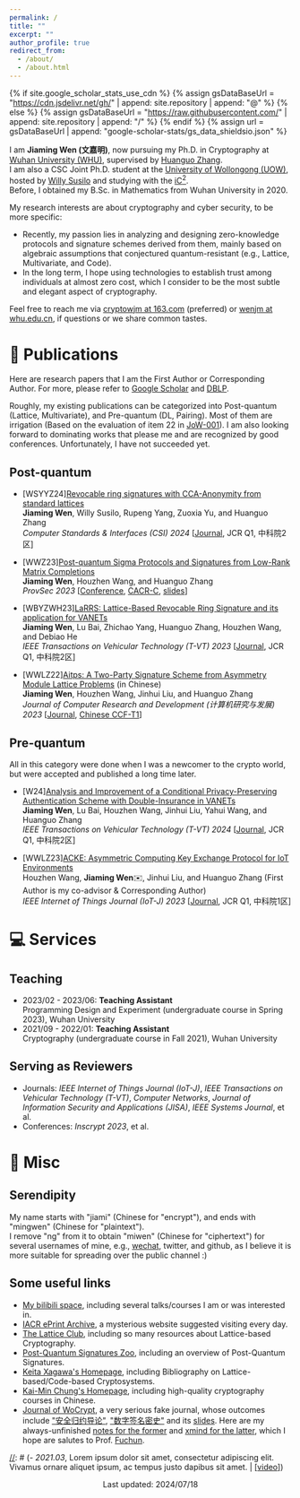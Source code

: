 ```yaml
---
permalink: /
title: ""
excerpt: ""
author_profile: true
redirect_from: 
  - /about/
  - /about.html
---
```


{% if site.google_scholar_stats_use_cdn %}
{% assign gsDataBaseUrl = "https://cdn.jsdelivr.net/gh/" | append: site.repository | append: "@" %}
{% else %}
{% assign gsDataBaseUrl = "https://raw.githubusercontent.com/" | append: site.repository | append: "/" %}
{% endif %}
{% assign url = gsDataBaseUrl | append: "google-scholar-stats/gs_data_shieldsio.json" %}

<span class='anchor' id='about-me'></span>

[//]: # (# 🥷🏃 About Me 📖 📝 📧 🖖)

I am **Jiaming Wen (文嘉明)**, now pursuing my Ph.D. in Cryptography at [Wuhan University (WHU)](https://whu.edu.cn/), supervised by [Huanguo Zhang](https://jiamiwen.github.io/documents/Zhang.pdf). 
<br> I am also a CSC Joint Ph.D. student at the [University of Wollongong (UOW)](http://uow.edu.au/), hosted by [Willy ](https://scholars.uow.edu.au/willy-susilo)[Susilo](https://sites.google.com/view/willy-susilo) and studying with the [iC$^2$](https://www.uow.edu.au/engineering-information-sciences/research/institute-cybersecurity-cryptology/). 
<br> Before, I obtained my B.Sc. in Mathematics from Wuhan University in 2020.

My research interests are about cryptography and cyber security, to be more specific:
- Recently, my passion lies in analyzing and designing zero-knowledge protocols and signature schemes derived from them, mainly based on algebraic assumptions that conjectured quantum-resistant (e.g., Lattice, Multivariate, and Code).
- In the long term, I hope using technologies to establish trust among individuals at almost zero cost, which I consider to be the most subtle and elegant aspect of cryptography.

Feel free to reach me via [cryptowjm at 163.com](mailto:cryptowjm@163.com) (preferred) or [wenjm at whu.edu.cn](mailto:wenjm@whu.edu.cn), if questions or we share common tastes.

# 📜 Publications
Here are research papers that I am the First Author or Corresponding Author. For more, please refer to [Google Scholar](https://scholar.google.com/citations?user=IoWa4fYAAAAJ) and [DBLP](https://dblp.uni-trier.de/pid/324/5245-1.html). 

Roughly, my existing publications can be categorized into Post-quantum (Lattice, Multivariate), and Pre-quantum (DL, Pairing). Most of them are irrigation (Based on the evaluation of item 22 in [JoW-001](https://documents.uow.edu.au/~fuchun/jow/001-revisited.pdf)). I am also looking forward to dominating works that please me and are recognized by good conferences. Unfortunately, I have not succeeded yet.

## Post-quantum
- [WSYYZ24][Revocable ring signatures with CCA-Anonymity from standard lattices](https://www.sciencedirect.com/science/article/pii/S092054892400062X?via%3Dihub)
  <br> **Jiaming Wen**, Willy Susilo, Rupeng Yang, Zuoxia Yu, and Huanguo Zhang
  <br> *Computer Standards & Interfaces (CSI) 2024* [[Journal](https://www.sciencedirect.com/journal/computer-standards-and-interfaces), JCR Q1, 中科院2区]

- [WWZ23][Post-quantum Sigma Protocols and Signatures from Low-Rank Matrix Completions](https://link.springer.com/chapter/10.1007/978-3-031-45513-1_11)
  <br> **Jiaming Wen**, Houzhen Wang, and Huanguo Zhang
  <br> *ProvSec 2023* [[Conference](https://provsec2023.github.io/ProvSec2023/#), [CACR-C](https://www.cacrnet.org.cn/site/content/1290.html), [slides](https://jiamiwen.github.io/documents/lrmc-slides.pdf)]

- [WBYZWH23][LaRRS: Lattice-Based Revocable Ring Signature and its application for VANETs](https://ieeexplore.ieee.org/document/10219003)
  <br> **Jiaming Wen**, Lu Bai, Zhichao Yang, Huanguo Zhang, Houzhen Wang, and Debiao He
  <br> *IEEE Transactions on Vehicular Technology (T-VT) 2023* [[Journal](https://vtsociety.org/publication/ieee-transactions-vehicular-technology), JCR Q1, 中科院2区]
  
- [WWLZ22][Aitps: A Two-Party Signature Scheme from Asymmetry Module Lattice Problems](https://crad.ict.ac.cn/cn/article/doi/10.7544/issn1000-1239.202220533) (in Chinese)
  <br> **Jiaming Wen**, Houzhen Wang, Jinhui Liu, and Huanguo Zhang
  <br> *Journal of Computer Research and Development (计算机研究与发展) 2023* [[Journal](https://crad.ict.ac.cn/), [Chinese CCF-T1](https://www.ccf.org.cn/ccftjgjxskwml/)]
  
## Pre-quantum
All in this category were done when I was a newcomer to the crypto world, but were accepted and published a long time later.
- [W24][Analysis and Improvement of a Conditional Privacy-Preserving Authentication Scheme with Double-Insurance in VANETs](https://ieeexplore.ieee.org/document/10592652)
  <br> **Jiaming Wen**, Lu Bai, Houzhen Wang, Jinhui Liu, Yahui Wang, and Huanguo Zhang
  <br> *IEEE Transactions on Vehicular Technology (T-VT) 2024* [[Journal](https://vtsociety.org/publication/ieee-transactions-vehicular-technology), JCR Q1, 中科院2区]

- [WWLZ23][ACKE: Asymmetric Computing Key Exchange Protocol for IoT Environments](https://ieeexplore.ieee.org/document/10131978)
  <br> Houzhen Wang, **Jiaming Wen**✉️, Jinhui Liu, and Huanguo Zhang (First Author is my co-advisor & Corresponding Author)
  <br> *IEEE Internet of Things Journal (IoT-J) 2023* [[Journal](https://ieee-iotj.org/), JCR Q1, 中科院1区]

[//]: # (# 🎖 Selected Honors and Awards)

# 💻 Services
## Teaching
- 2023/02 - 2023/06: **Teaching Assistant**
  <br>Programming Design and Experiment (undergraduate course in Spring 2023), Wuhan University
- 2021/09 - 2022/01: **Teaching Assistant**
  <br>Cryptography (undergraduate course in Fall 2021), Wuhan University

## Serving as Reviewers
- Journals: *IEEE Internet of Things Journal (IoT-J)*, *IEEE Transactions on Vehicular Technology (T-VT)*, *Computer Networks*, *Journal of Information Security and Applications (JISA)*, *IEEE Systems Journal*, et al.
- Conferences: *Inscrypt 2023*, et al.

# 🧰 Misc
## Serendipity
My name starts with "jiami" (Chinese for "encrypt"), and ends with "mingwen" (Chinese for "plaintext"). 
<br>I remove "ng" from it to obtain "miwen" (Chinese for "ciphertext") for several usernames of mine, e.g., [wechat](https://jiamiwen.github.io/images/wechat.jpg), twitter, and github, as I believe it is more suitable for spreading over the public channel :)
## Some useful links
- [My bilibili space](https://space.bilibili.com/59630141), including several talks/courses I am or was interested in.
- [IACR ePrint Archive](https://eprint.iacr.org/), a mysterious website suggested visiting every day.
- [The Lattice Club](https://thelatticeclub.com/), including so many resources about Lattice-based Cryptography.
- [Post-Quantum Signatures Zoo](https://pqshield.github.io/nist-sigs-zoo/), including an overview of Post-Quantum Signatures.
- [Keita Xagawa's Homepage](https://xagawa.net/), including Bibliography on Lattice-based/Code-based Cryptosystems.
- [Kai-Min Chung's Homepage](https://homepage.iis.sinica.edu.tw/~kmchung/), including high-quality cryptography courses in Chinese.
- [Journal of WoCrypt](https://documents.uow.edu.au/~fuchun/jow.html), a very serious fake journal, whose outcomes include ["安全归约导论"](https://documents.uow.edu.au/~fuchun/book.html), ["数字签名密史"](https://documents.uow.edu.au/~fuchun/cryptologic-history.html) and its [slides](https://documents.uow.edu.au/~fuchun/methodology.html). Here are my always-unfinished [notes for the former](https://jiamiwen.github.io/documents/notes.pdf) and [xmind for the latter](https://jiamiwen.github.io/documents/xmind.pdf), which I hope are salutes to Prof. [Fuchun](https://documents.uow.edu.au/~fuchun/). 


[//]: # (# 💬 Invited Talks)
[//]: # (- *2021.06*, Lorem ipsum dolor sit amet, consectetur adipiscing elit. Vivamus ornare aliquet ipsum, ac tempus justo dapibus sit amet. )
[//]: # (- *2021.03*, Lorem ipsum dolor sit amet, consectetur adipiscing elit. Vivamus ornare aliquet ipsum, ac tempus justo dapibus sit amet.  \| [\[video\]](https://github.com/))


<p style="text-align:center">Last updated: 2024/07/18 </p>
